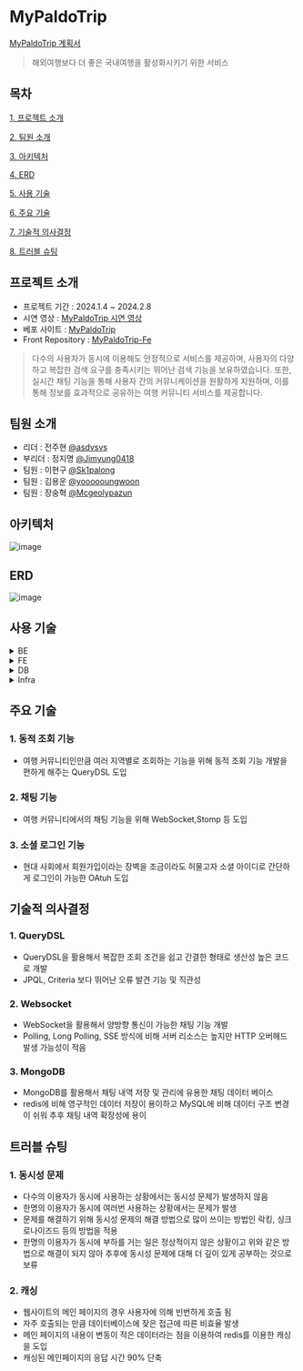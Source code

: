 # MyPaldoTrip
[MyPaldoTrip 계획서](https://teamsparta.notion.site/e53af96127f64955911960eb67482e95)
> 해외여행보다 더 좋은 국내여행을 활성화시키기 위한 서비스

## 목차
[1. 프로젝트 소개](#프로젝트-소개) 

[2. 팀원 소개](#팀원-소개)

[3. 아키텍처](#아키텍처)

[4. ERD](#erd)

[5. 사용 기술](#사용-기술)

[6. 주요 기술](#주요-기술)

[7. 기술적 의사결정](#기술적-의사결정)

[8. 트러블 슈팅](#트러블-슈팅)

## 프로젝트 소개

* 프로젝트 기간 : 2024.1.4 ~ 2024.2.8
* 시연 영상 : [MyPaldoTrip 시연 영상]()
* 베포 사이트 : [MyPaldoTrip](https://www.mypaldotrip.site/)
* Front Repository : [MyPaldoTrip-Fe](https://github.com/MyPaldoTrip/my-paldo-trip-fe)

> 다수의 사용자가 동시에 이용해도 안정적으로 서비스를 제공하며, 사용자의 다양하고 복잡한 검색 요구를 충족시키는 뛰어난 검색 기능을 보유하였습니다. 또한, 실시간 채팅 기능을 통해 사용자 간의 커뮤니케이션을 원활하게 지원하며, 이를 통해 정보를 효과적으로 공유하는 여행 커뮤니티 서비스를 제공합니다.

## 팀원 소개

* 리더 : 전주현 [@asdvsvs](https://github.com/asdvsvs)
* 부리더 : 정지명 [@Jimyung0418](https://github.com/jimyung0418)
* 팀원 : 이현구 [@Sk1palong](https://github.com/Sk1palong)
* 팀원 : 김용운 [@yoooooungwoon](https://github.com/yoooooungwoon)
* 팀원 : 장숭혁 [@Mcgeolypazun](https://github.com/Mcgeolypazun)

## 아키텍처
![image](https://github.com/MyPaldoTrip/my-paldo-trip-fe/assets/94377282/99753f56-1091-4906-951f-c8650e0b00c4)
## ERD
![image](https://github.com/MyPaldoTrip/my-paldo-trip-fe/assets/94377282/c7048f6e-398b-4bf9-8530-5701be4a8a4b)
## 사용 기술
<details>
    <summary>BE</summary>
  
* JAVA 17
* SpringBoot 3.2.1
* websocket
* queryDSL 5.0.0
* oauth

</details>

<details>
    <summary>FE</summary>
  
* Vue
* stompjs

</details>

<details>
    <summary>DB</summary>
  
* mysql 8.1
* h2
</details>

<details>
    <summary>Infra</summary>
  
* S3
* Docker
</details>

## 주요 기술
### 1. 동적 조회 기능
- 여행 커뮤니티인만큼 여러 지역별로 조회하는 기능을 위해 동적 조회 기능 개발을 편하게 해주는 QueryDSL 도입
  
### 2. 채팅 기능
- 여행 커뮤니티에서의 채팅 기능을 위해 WebSocket,Stomp 등 도입

### 3. 소셜 로그인 기능
- 현대 사회에서 회원가입이라는 장벽을 조금이라도 허물고자 소셜 아이디로 간단하게 로그인이 가능한 OAtuh 도입


## 기술적 의사결정

### 1. QueryDSL
- QueryDSL을 활용해서 복잡한 조회 조건을 쉽고 간결한 형태로 생산성 높은 코드로 개발
- JPQL, Criteria 보다 뛰어난 오류 발견 기능 및 직관성

### 2. Websocket
- WebSocket을 활용해서 양방향 통신이 가능한 채팅 기능 개발
- Polling, Long Polling, SSE 방식에 비해 서버 리소스는 높지만 HTTP 오버헤드 발생 가능성이 적음

### 3. MongoDB
- MongoDB를 활용해서 채팅 내역 저장 및 관리에 유용한 채팅 데이터 베이스
- redis에 비해 영구적인 데이터 저장이 용이하고 MySQL에 비해 데이터 구조 변경이 쉬워 추후 채팅 내역 확장성에 용이

## 트러블 슈팅

### 1. 동시성 문제
- 다수의 이용자가 동시에 사용하는 상황에서는 동시성 문제가 발생하지 않음
- 한명의 이용자가 동시에 여러번 사용하는 상황에서는 문제가 발생
- 문제를 해결하기 위해 동시성 문제의 해결 방법으로 많이 쓰이는 방법인 락킹, 싱크로나이즈드 등의 방법을 적용
- 한명의 이용자가 동시에 부하를 거는 일은 정상적이지 않은 상황이고 위와 같은 방법으로 해결이 되지 않아 추후에 동시성 문제에 대해 더 깊이 있게 공부하는 것으로 보류

### 2. 캐싱
- 웹사이트의 메인 페이지의 경우 사용자에 의해 빈번하게 호출 됨
- 자주 호출되는 만큼 데이터베이스에 잦은 접근에 따른 비효율 발생
- 메인 페이지의 내용이 변동이 적은 데이터라는 점을 이용하여 redis를 이용한 캐싱을 도입
- 캐싱된 메인페이지의 응답 시간 90% 단축
